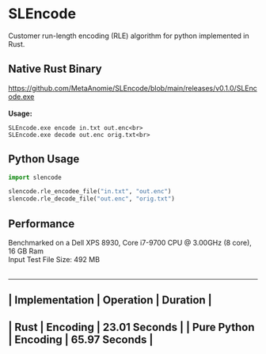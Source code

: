 # SLEncode
Customer run-length encoding (RLE) algorithm for python implemented in Rust.

## Native Rust Binary
https://github.com/MetaAnomie/SLEncode/blob/main/releases/v0.1.0/SLEncode.exe<br><br>
<b>Usage:</b>
```
SLEncode.exe encode in.txt out.enc<br>
SLEncode.exe decode out.enc orig.txt<br>
```
## Python Usage

```python
import slencode

slencode.rle_encodee_file("in.txt", "out.enc")
slencode.rle_decode_file("out.enc", "orig.txt")
```

## Performance

Benchmarked on a Dell XPS 8930, Core i7-9700 CPU @ 3.00GHz (8 core), 16 GB Ram<br>
Input Test File Size: 492 MB<br><br>

----------------------------------------------
| Implementation | Operation | Duration      | 
----------------------------------------------
| Rust           | Encoding  | 23.01 Seconds | 
| Pure Python    | Encoding  | 65.97 Seconds | 
----------------------------------------------
